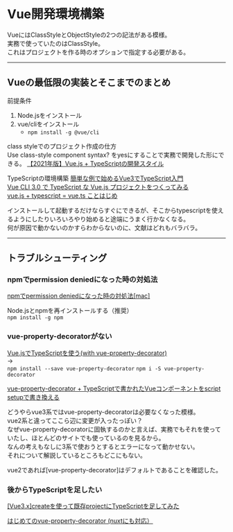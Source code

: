 # Vue開発環境構築

VueにはClassStyleとObjectStyleの2つの記法がある模様。  
実務で使っていたのはClassStyle。  
これはプロジェクトを作る時のオプションで指定する必要がある。  

---

## Vueの最低限の実装とそこまでのまとめ

前提条件

1. Node.jsをインストール  
2. vue/cliをインストール  
   - `npm install -g @vue/cli`  

class styleでのプロジェクト作成の仕方  
Use class-style component syntax? をyesにすることで実務で開発した形にできる。
[【2021年版】Vue.js + TypeScriptの開発スタイル](https://tech-blog.rakus.co.jp/entry/20210901/frontend)  

TypeScriptの環境構築
[簡単な例で始めるVue3でTypeScript入門](https://reffect.co.jp/vue/vue3-typescript)  
[Vue CLI 3.0 で TypeScript な Vue.js プロジェクトをつくってみる](https://qiita.com/nunulk/items/7e20d6741637c3416dcd)  
[vue.js + typescript = vue.ts ことはじめ](https://qiita.com/nrslib/items/be90cc19fa3122266fd7)  

インストールして起動するだけならすぐにできるが、そこからtypescriptを使えるようにしたりいろいろやり始めると途端にうまく行かなくなる。  
何が原因で動かないのかすらわからないのに、文献はどれもバラバラ。  

---

## トラブルシューティング

### npmでpermission deniedになった時の対処法

[npmでpermission deniedになった時の対処法[mac]](https://qiita.com/okohs/items/ced3c3de30af1035242d)  

Node.jsとnpmを再インストールする（推奨）  
`npm install -g npm`  

### vue-property-decoratorがない

[Vue.jsでTypeScriptを使う(with vue-property-decorator)](https://qiita.com/paragaki/items/b3fc4b1bd334f54f33e0)  
→  
`npm install --save vue-property-decorator`
`npm i -S vue-property-decorator`  

[vue-property-decorator + TypeScriptで書かれたVueコンポーネントをscript setupで書き換える](https://zenn.dev/r57ty7/articles/53d189afa27aeb)  

どうやらvue3系ではvue-property-decoratorは必要なくなった模様。  
vue2系と違ってここら辺に変更が入ったっぽい？  
なぜvue-property-decoratorに固執するのかと言えば、実務でもそれを使っていたし、ほとんどのサイトでも使っているのを見るから。  
なんの考えもなしに3系で使おうとするとエラーになって動かせない。  
それについて解説しているところもどこにもない。  

vue2であれば[vue-property-decorator]はデフォルトであることを確認した。  

### 後からTypeScriptを足したい

[[Vue3.x]createを使って既存projectにTypeScriptを足してみた](https://zenn.dev/gamin/articles/57d7a1aec6dcb8)  

[はじめてのvue-property-decorator (nuxtにも対応）](https://qiita.com/simochee/items/e5b77af4aa36bd0f32e5)  

